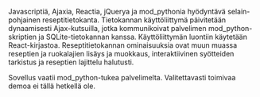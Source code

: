Javascriptiä, Ajaxia, Reactia, jQuerya ja mod_pythonia hyödyntävä selain-pohjainen reseptitietokanta. Tietokannan käyttöliittymä päivitetään dynaamisesti Ajax-kutsuilla, jotka kommunikoivat palvelimen mod_python-skriptien ja SQLite-tietokannan kanssa. Käyttöliittymän luontiin käytetään React-kirjastoa. Reseptitietokannan ominaisuuksia ovat muun muassa reseptien ja ruokalajien lisäys ja muokkaus, interaktiivinen syötteiden tarkistus ja reseptien lajittelu halutusti.

Sovellus vaatii mod_python-tukea palvelimelta. Valitettavasti toimivaa demoa ei tällä hetkellä ole.
